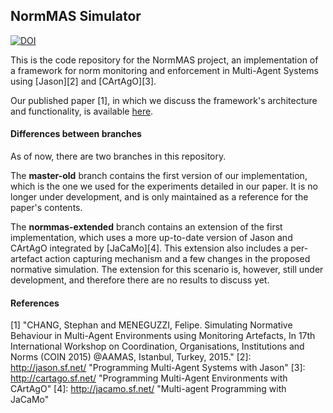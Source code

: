 ## NormMAS Simulator

[![DOI](https://zenodo.org/badge/19542/stchepanhagn/normmas-sim.svg)](https://zenodo.org/badge/latestdoi/19542/stchepanhagn/normmas-sim)

This is the code repository for the NormMAS project, an implementation of a framework for norm monitoring and enforcement in Multi-Agent Systems using [Jason][2] and [CArtAgO][3].

Our published paper [1], in which we discuss the framework's architecture and functionality, is available [here](http://www.meneguzzi.eu/felipe/pubs/coin-simulating-norms-2015.pdf).

#### Differences between branches

As of now, there are two branches in this repository.

The **master-old** branch contains the first version of our implementation, which is the one we used for the experiments detailed in our paper. It is no longer under development, and is only maintained as a reference for the paper's contents.

The **normmas-extended** branch contains an extension of the first implementation, which uses a more up-to-date version of Jason and CArtAgO integrated by [JaCaMo][4]. This extension also includes a per-artefact action capturing mechanism and a few changes in the proposed normative simulation. The extension for this scenario is, however, still under development, and therefore there are no results to discuss yet.

#### References

[1] "CHANG, Stephan and MENEGUZZI, Felipe. Simulating Normative Behaviour in Multi-Agent Environments using Monitoring Artefacts, In 17th International Workshop on Coordination, Organisations, Institutions and Norms (COIN 2015) @AAMAS, Istanbul, Turkey, 2015."
[2]: http://jason.sf.net/ "Programming Multi-Agent Systems with Jason"
[3]: http://cartago.sf.net/ "Programming Multi-Agent Environments with CArtAgO"
[4]: http://jacamo.sf.net/ "Multi-agent Programming with JaCaMo"
